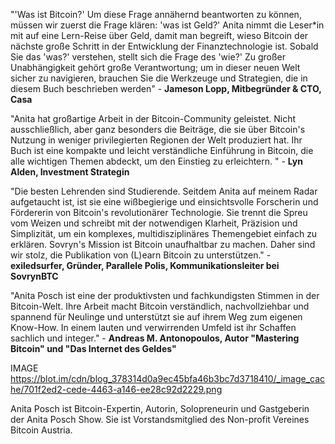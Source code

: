 "'Was ist Bitcoin?' Um diese Frage annähernd beantworten zu können, müssen wir zuerst die Frage klären: 'was ist Geld?' Anita nimmt die Leser*in mit auf eine Lern-Reise über Geld, damit man begreift, wieso Bitcoin der nächste große Schritt in der Entwicklung der Finanztechnologie ist. Sobald Sie das 'was?' verstehen, stellt sich die Frage des 'wie?' Zu großer Unabhängigkeit gehört große Verantwortung; um in dieser neuen Welt sicher zu navigieren, brauchen Sie die Werkzeuge und Strategien, die in diesem Buch beschrieben werden" - **Jameson Lopp, Mitbegründer & CTO, Casa**

"Anita hat großartige Arbeit in der Bitcoin-Community geleistet. Nicht ausschließlich, aber ganz besonders die Beiträge, die sie über Bitcoin's Nutzung in weniger privilegierten Regionen der Welt produziert hat. Ihr Buch ist eine kompakte und leicht verständliche Einführung in Bitcoin, die alle wichtigen Themen abdeckt, um den Einstieg zu erleichtern. " - **Lyn Alden, Investment Strategin**

"Die besten Lehrenden sind Studierende. Seitdem Anita auf meinem Radar aufgetaucht ist, ist sie eine wißbegierige und einsichtsvolle Forscherin und Fördererin von Bitcoin's revolutionärer Technologie. Sie trennt die Spreu vom Weizen und schreibt mit der notwendigen Klarheit, Präzision und Simplizität, um ein komplexes, multidisziplinäres Themengebiet einfach zu erklären. Sovryn's Mission ist Bitcoin unaufhaltbar zu machen. Daher sind wir stolz, die Publikation von (L)earn Bitcoin zu unterstützen." - **exiledsurfer, Gründer, Parallele Polis, Kommunikationsleiter bei SovrynBTC**

"Anita Posch ist eine der produktivsten und fachkundigsten Stimmen in der Bitcoin-Welt. Ihre Arbeit macht Bitcoin verständlich, nachvollziehbar und spannend für Neulinge und unterstützt sie auf ihrem Weg zum eigenen Know-How. In einem lauten und verwirrenden Umfeld ist ihr Schaffen sachlich und integer." - **Andreas M. Antonopoulos, Autor "Mastering Bitcoin" und "Das Internet des Geldes"**

IMAGE https://blot.im/cdn/blog_378314d0a9ec45bfa46b3bc7d3718410/_image_cache/701f2ed2-cede-4463-a146-ee28c92d2229.png

Anita Posch ist Bitcoin-Expertin, Autorin, Solopreneurin und Gastgeberin der Anita Posch Show. Sie ist Vorstandsmitglied des Non-profit Vereines Bitcoin Austria.
